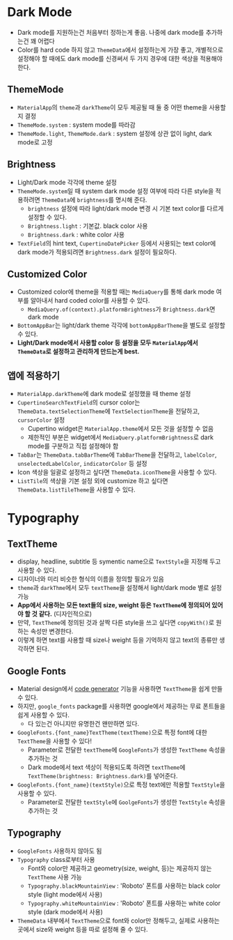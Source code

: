 # Dark Mode

- Dark mode를 지원하는건 처음부터 정하는게 좋음. 나중에 dark mode를 추가하는건 꽤 어렵다
- Color를 hard code 하지 않고 `ThemeData`에서 설정하는게 가장 좋고, 개별적으로 설정해야 할 때에도 dark mode를 신경써서 두 가지 경우에 대한 색상을 적용해야 한다.

## ThemeMode

- `MaterialApp`의 `theme`과 `darkTheme`이 모두 제공될 때 둘 중 어떤 theme을 사용할지 결정
- `ThemeMode.system` : system mode를 따라감
- `ThemeMode.light`, `ThemeMode.dark` : system 설정에 상관 없이 light, dark mode로 고정

## Brightness

- Light/Dark mode 각각에 theme 설정
- `ThemeMode.system`일 때 system dark mode 설정 여부에 따라 다른 style을 적용하려면 `ThemeData`에 `brightness`를 명시해 준다.
  - `brightness` 설정에 따라 light/dark mode 변경 시 기본 text color를 다르게 설정할 수 있다.
  - `Brightness.light` : 기본값. black color 사용
  - `Brightness.dark` : white color 사용
- `TextField`의 hint text, `CupertinoDatePicker` 등에서 사용되는 text color에 dark mode가 적용되려면 `Brightness.dark` 설정이 필요하다.

## Customized Color

- Customized color에 theme을 적용할 때는 `MediaQuery`를 통해 dark mode 여부를 알아내서 hard coded color를 사용할 수 있다.
  - `MediaQuery.of(context).platformBrightness`가 `Brightness.dark`면 dark mode
- `BottomAppBar`는 light/dark theme 각각에 `bottomAppBarTheme`을 별도로 설정할 수 있다.
- **Light/Dark mode에서 사용할 color 등 설정을 모두 `MaterialApp`에서 `ThemeData`로 설정하고 관리하게 만드는게 best.**

## 앱에 적용하기

- `MaterialApp.darkTheme`에 dark mode로 설정했을 때 theme 설정
- `CupertinoSearchTextField`의 cursor color는 `ThemeData.textSelectionTheme`에 `TextSelectionTheme`을 전달하고, `cursorColor` 설정
  - Cupertino widget은 `MaterialApp.theme`에서 모든 것을 설정할 수 없음
  - 제한적인 부분은 widget에서 `MediaQuery.platformBrightness`로 dark mode를 구분하고 직접 설정해야 함
- `TabBar`는 `ThemeData.tabBarTheme`에 `TabBarTheme`을 전달하고, `labelColor`, `unselectedLabelColor`, `indicatorColor` 등 설정
- Icon 색상을 일괄로 설정하고 싶다면 `ThemeData.iconTheme`을 사용할 수 있다.
- `ListTile`의 색상을 기본 설정 외에 customize 하고 싶다면 `ThemeData.listTileTheme`을 사용할 수 있다.

# Typography

## TextTheme

- display, headline, subtitle 등 symentic name으로 `TextStyle`을 지정해 두고 사용할 수 있다.
- 디자이너와 미리 비슷한 형식의 이름을 정의할 필요가 있음
- `theme`과 `darkThme`에서 모두 `textTheme`을 설정해서 light/dark mode 별로 설정 가능
- **App에서 사용하는 모든 text들의 size, weight 등은 `TextTheme`에 정의되어 있어야 할 것 같다.** (디자인적으로)
- 만약, `TextTheme`에 정의된 것과 살짝 다른 style을 쓰고 싶다면 `copyWith()`로 원하는 속성만 변경한다.
- 이렇게 하면 text를 사용할 때 size나 weight 등을 기억하지 않고 text의 종류만 생각하면 된다.

## Google Fonts

- Material design에서 [code generator](https://m2.material.io/design/typography/the-type-system.html#type-scale) 기능을 사용하면 `TextTheme`을 쉽게 만들 수 있다.
- 하지만, `google_fonts` package를 사용하면 google에서 제공하는 무료 폰트들을 쉽게 사용할 수 있다.
  - 다 있는건 아니지만 유명한건 왠만하면 있다.
- `GoogleFonts.{font_name}TextTheme(textTheme)`으로 특정 font에 대한 `TextTheme`을 사용할 수 있다!
  - Parameter로 전달한 `textTheme`에 `GoogleFonts`가 생성한 `TextTheme` 속성을 추가하는 것
  - Dark mode에서 text 색상이 적용되도록 하려면 `textTheme`에 `TextTheme(brightness: Brightness.dark)`를 넣어준다.
- `GoogleFonts.{font_name}(textStyle)`으로 특정 text에만 적용할 `TextStyle`을 사용할 수 있다.
  - Parameter로 전달한 `textStyle`에 `GoolgeFonts`가 생성한 `TextStyle` 속성을 추가하는 것

## Typography

- `GoogleFonts` 사용하지 않아도 됨
- `Typography` class로부터 사용
  - Font와 color만 제공하고 geometry(size, weight, 등)는 제공하지 않는 `TextTheme` 사용 가능
  - `Typography.blackMountainView` : 'Roboto' 폰트를 사용하는 black color style (light mode에서 사용)
  - `Typography.whiteMountainView` : 'Roboto' 폰트를 사용하는 white color style (dark mode에서 사용)
- `ThemeData` 내부에서 `TextTheme`으로 font와 color만 정해두고, 실제로 사용하는 곳에서 size와 weight 등을 따로 설정해 줄 수 있다.
